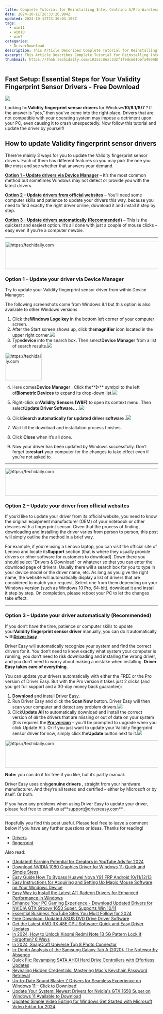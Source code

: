```yaml
---
title: Complete Tutorial for Reinstalling Intel Centrino A/Pro Wireless - N 4905AGN Drivers on Your PC
date: 2024-10-11T20:33:26.994Z
updated: 2024-10-12T23:36:03.198Z
tags:
  - win11
  - win10
  - win7
categories:
  - DriverDownload
description: This Article Describes Complete Tutorial for Reinstalling Intel Centrino A/Pro Wireless - N 4905AGN Drivers on Your PC
excerpt: This Article Describes Complete Tutorial for Reinstalling Intel Centrino A/Pro Wireless - N 4905AGN Drivers on Your PC
thumbnail: https://thmb.techidaily.com/1035ac8eac3d2f1f9dced1bbfa4000b8f38c0eebfb527cdd3bc8b9b9ea2e38d0.jpg
---
```


## Fast Setup: Essential Steps for Your Validity Fingerprint Sensor Drivers - Free Download

![](https://images.drivereasy.com/wp-content/uploads/2019/05/image-1097.png)

 Looking for**Validity fingerprint sensor drivers** for Windows**10/8.1/8/7** ? If the answer is “yes,” then you’ve come into the right place. Drivers that are not compatible with your operating system may impose a detriment upon your PC, even causing it to crash unexpectedly. Now follow this tutorial and update the driver by yourself!

## How to update Validity fingerprint sensor drivers

 There’re mainly 3 ways for you to update the Validity fingerprint sensor drivers. Each of them has different features so you may pick the one you like most and see whether that answers your demand.

**[Option 1 – Update drivers via Device Manager](https://tools.techidaily.com/drivereasy/download/)**  – It’s the most common method but sometimes Windows may not detect or provide you with the latest drivers.

**[Option 2 – Update drivers from official websites](https://tools.techidaily.com/drivereasy/download/)**  – You’ll need some computer skills and patience to update your drivers this way, because you need to find exactly the right driver online, download it and install it step by step.

**[Option 3 – Update drivers automatically (Recommended)](https://tools.techidaily.com/drivereasy/download/)** [](https://tools.techidaily.com/drivereasy/download/) – This is the quickest and easiest option. It’s all done with just a couple of mouse clicks – easy even if you’re a computer newbie.

---

<!-- affiliate ads begin -->
<a href="https://imp.i357552.net/c/5597632/999558/11832" target="_top" id="999558">
  <img src="//a.impactradius-go.com/display-ad/11832-999558" border="0" alt="https://techidaily.com" width="728" height="90"/>
</a>
<img height="0" width="0" src="https://imp.i357552.net/i/5597632/999558/11832" style="position:absolute;visibility:hidden;" border="0" />
<!-- affiliate ads end -->

### **Option 1 – Update your driver via Device Manager**

 Try to update your Validity fingerprint sensor driver from within Device Manager:

 The following screenshots come from Windows 8.1 but this option is also available to other Windows versions.

1. Click the**Windows Logo key** in the bottom left corner of your computer screen.
2. After the Start screen shows up, click the**magnifier** icon located in the upper right corner.![](https://images.drivereasy.com/wp-content/uploads/2019/05/2019-05-30_18-05-41.png)
3. Type**device** into the search box. Then select**Device Manager** from a list of search results.![](https://images.drivereasy.com/wp-content/uploads/2019/05/image-1098.png)

<!-- affiliate ads begin -->
<a href="https://aligracehair.sjv.io/c/5597632/2135349/19272" target="_top" id="2135349">
  <img src="//a.impactradius-go.com/display-ad/19272-2135349" border="0" alt="https://techidaily.com" width="120" height="90"/>
</a>
<img height="0" width="0" src="https://aligracehair.sjv.io/i/5597632/2135349/19272" style="position:absolute;visibility:hidden;" border="0" />
<!-- affiliate ads end -->

4. Here comes**Device Manager** . Click the**▷** symbol to the left of**Biometric Devices** to expand its drop-down list.![](https://images.drivereasy.com/wp-content/uploads/2019/05/image-1073.png)
5. Right-click on**Validity Sensors (WBF)** to open its context menu. Then select**Update Driver Software…** .![](https://images.drivereasy.com/wp-content/uploads/2019/05/2019-05-30_18-11-03.png)

6. Click**Search automatically for updated driver software** .![](https://images.drivereasy.com/wp-content/uploads/2019/05/2019-05-30_18-18-21.png)

7. Wait till the download and installation process finishes.
8. Click **Close** when it’s all done.
9. Now your driver has been updated by Windows successfully. Don’t forget to**restart** your computer for the changes to take effect even if you’re not asked to.

---

<!-- affiliate ads begin -->
<a href="https://ephamedtechinc.pxf.io/c/5597632/2137226/26400" target="_top" id="2137226">
  <img src="//a.impactradius-go.com/display-ad/26400-2137226" border="0" alt="https://techidaily.com" width="728" height="90"/>
</a>
<img height="0" width="0" src="https://ephamedtechinc.pxf.io/i/5597632/2137226/26400" style="position:absolute;visibility:hidden;" border="0" />
<!-- affiliate ads end -->

### **Option 2 – Update your driver from official websites**

 If you’d like to update your driver from its official website, you need to know the original equipment manufacturer (OEM) of your notebook or other devices with a fingerprint sensor. Given that the process of finding, downloading and installing the driver varies from person to person, this post will simply outline the method in a brief way.

 For example, if you’re using a Lenovo laptop, you can visit the official site of Lenovo and locate its**Support** section (that is where they usually provide drivers or other software for customers to download). Down there you should select “Drivers & Download” or whatever so that you can enter the download page of drivers. Usually there will a search box for you to type in your device model or the driver name, etc. As long as you give the right name, the website will automatically display a list of drivers that are considered to match your request. Select one from them depending on your Windows version (such as Windows 10 Pro, 64-bit), download it and install it step by step. On completion, please reboot your PC to let the changes take effect.

---

### **Option 3 – Update your driver automatically (Recommended)**

 If you don’t have the time, patience or computer skills to update your**Validity fingerprint sensor driver** manually, you can do it automatically with[**Driver Easy**](https://tools.techidaily.com/drivereasy/download/) .

 Driver Easy will automatically recognize your system and find the correct drivers for it. You don’t need to know exactly what system your computer is running, you don’t need to risk downloading and installing the wrong driver, and you don’t need to worry about making a mistake when installing. **Driver Easy takes care of everything.**

 You can update your drivers automatically with either the FREE or the Pro version of Driver Easy. But with the Pro version it takes just 2 clicks (and you get full support and a 30-day money back guarantee):

1. **[Download](https://tools.techidaily.com/drivereasy/download/)**  and install Driver Easy.
2. Run Driver Easy and click the **Scan Now** button. Driver Easy will then scan your computer and detect any problem drivers.![](https://images.drivereasy.com/wp-content/uploads/2019/05/2019-05-29_18-38-22-2.png)
3. Click**Update All** to automatically download and install the correct version of _all_ the drivers that are missing or out of date on your system (this requires the **[Pro version](https://tools.techidaily.com/drivereasy/download/)**  – you’ll be prompted to upgrade when you click Update All). Or if you just want to update your Validity fingerprint sensor driver for now, simply click the**Update** button next to it.![](https://images.drivereasy.com/wp-content/uploads/2019/05/2019-05-29_18-36-48-1.png)

<!-- affiliate ads begin -->
<a href="https://smilemakers.pxf.io/c/5597632/2123899/26106" target="_top" id="2123899">
  <img src="//a.impactradius-go.com/display-ad/26106-2123899" border="0" alt="https://techidaily.com" width="728" height="90"/>
</a>
<img height="0" width="0" src="https://smilemakers.pxf.io/i/5597632/2123899/26106" style="position:absolute;visibility:hidden;" border="0" />
<!-- affiliate ads end -->

**Note:** you can do it for free if you like, but it’s partly manual.

 Driver Easy uses only**genuine drivers** , straight from your hardware manufacturer. And they’re all tested and certified – either by Microsoft or by itself. Or both.

 If you have any problems when using Driver Easy to update your driver, please feel free to email us at**<support@drivereasy.com>** .

---

 Hopefully you find this post useful. Please feel free to leave a comment below if you have any further questions or ideas. Thanks for reading!

* [Drivers](https://tools.techidaily.com/drivereasy/download/)
* [fingerprint](https://tools.techidaily.com/drivereasy/download/)

<ins class="adsbygoogle"
     style="display:block"
     data-ad-format="autorelaxed"
     data-ad-client="ca-pub-7571918770474297"
     data-ad-slot="1223367746"></ins>

<ins class="adsbygoogle"
     style="display:block"
     data-ad-client="ca-pub-7571918770474297"
     data-ad-slot="8358498916"
     data-ad-format="auto"
     data-full-width-responsive="true"></ins>

<span class="atpl-alsoreadstyle">Also read:</span>
<div><ul>
<li><a href="https://youtube-sure.techidaily.com/ed-earning-potential-for-creators-in-youtube-ads-for-2024/"><u>[Updated] Earning Potential for Creators in YouTube Ads for 2024</u></a></li>
<li><a href="https://hardware-help.techidaily.com/download-nvidia-1080-graphics-driver-for-windows-11-quick-and-simple-steps/"><u>Download NVIDIA 1080 Graphics Driver for Windows 11: Quick and Simple Steps</u></a></li>
<li><a href="https://android-frp.techidaily.com/easy-guide-how-to-bypass-huawei-nova-y91-frp-android-10111213-by-drfone-android/"><u>Easy Guide How To Bypass Huawei Nova Y91 FRP Android 10/11/12/13</u></a></li>
<li><a href="https://hardware-help.techidaily.com/easy-instructions-for-acquiring-and-setting-up-magic-mouse-software-on-your-windows-device/"><u>Easy Instructions for Acquiring and Setting Up Magic Mouse Software on Your Windows Device</u></a></li>
<li><a href="https://hardware-help.techidaily.com/easy-way-to-install-the-latest-ati-radeon-drivers-for-enhanced-performance-in-windows/"><u>Easy Way to Install the Latest ATI Radeon Drivers for Enhanced Performance in Windows</u></a></li>
<li><a href="https://hardware-help.techidaily.com/enhance-your-pc-gaming-experience-download-updated-drivers-for-nvidia-gtx-groovy-1650-super-supports-win-1011/"><u>Enhance Your PC Gaming Experience - Download Updated Drivers for NVIDIA GTX Groovy 1650 Super: Supports Win 10/11</u></a></li>
<li><a href="https://youtube-lab.techidaily.com/tial-business-youtube-sites-you-must-follow-for-2024/"><u>Essential Business YouTube Sites You Must Follow for 2024</u></a></li>
<li><a href="https://driver-download.techidaily.com/free-download-updated-asus-dvd-drive-driver-software/"><u>Free Download: Updated ASUS DVD Drive Driver Software</u></a></li>
<li><a href="https://hardware-help.techidaily.com/get-the-latest-amd-rx-48e-gpu-software-quick-and-easy-driver-updates/"><u>Get the Latest AMD RX 48E GPU Software: Quick and Easy Driver Updates</u></a></li>
<li><a href="https://unlock-android.techidaily.com/in-2024-how-to-unlock-xiaomi-redmi-note-13-5g-pattern-lock-if-forgotten-6-ways-by-drfone-android/"><u>In 2024, How to Unlock Xiaomi Redmi Note 13 5G Pattern Lock if Forgotten? 6 Ways</u></a></li>
<li><a href="https://fox-direct.techidaily.com/in-2024-snapcraft-universe-top-8-photo-connector/"><u>In 2024, SnapCraft Universe Top 8 Photo Connector</u></a></li>
<li><a href="https://buynow-info.techidaily.com/in-depth-analysis-of-the-samsung-galaxy-tab-a-2020-the-noteworthy-absence/"><u>In-Depth Analysis of the Samsung Galaxy Tab A (2020): The Noteworthy Absence</u></a></li>
<li><a href="https://hardware-help.techidaily.com/quick-fix-revamping-sata-ahci-hard-drive-controllers-with-effortless-updates/"><u>Quick Fix: Revamping SATA AHCI Hard Drive Controllers with Effortless Updates</u></a></li>
<li><a href="https://tech-renaissance.techidaily.com/revealing-hidden-credentials-mastering-macs-keychain-password-retrieval/"><u>Revealing Hidden Credentials: Mastering Mac's Keychain Password Retrieval</u></a></li>
<li><a href="https://hardware-help.techidaily.com/up-to-date-sound-blaster-z-drivers-for-seamless-experience-on-windows-11-click-to-download/"><u>Up-to-Date Sound Blaster Z Drivers for Seamless Experience on Windows 11 – Click to Download!</u></a></li>
<li><a href="https://hardware-help.techidaily.com/update-your-system-newest-drivers-for-nvidias-gtx-1650-super-on-windows-11-available-to-download/"><u>Update Your System: Newest Drivers for Nvidia's GTX 1650 Super on Windows 11 Available to Download</u></a></li>
<li><a href="https://smart-video-editing.techidaily.com/updated-simple-video-editing-for-windows-get-started-with-microsoft-video-editor-for-2024/"><u>Updated Simple Video Editing for Windows Get Started with Microsoft Video Editor for 2024</u></a></li>
</ul></div>

